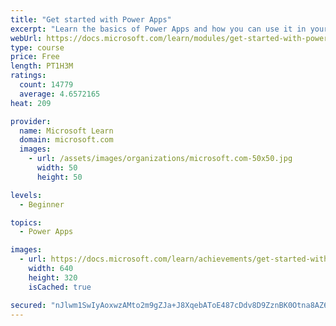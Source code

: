 ```yaml
---
title: "Get started with Power Apps"
excerpt: "Learn the basics of Power Apps and how you can use it in your organization."
webUrl: https://docs.microsoft.com/learn/modules/get-started-with-powerapps/
type: course
price: Free
length: PT1H3M
ratings:
  count: 14779
  average: 4.6572165
heat: 209

provider:
  name: Microsoft Learn
  domain: microsoft.com
  images:
    - url: /assets/images/organizations/microsoft.com-50x50.jpg
      width: 50
      height: 50

levels:
  - Beginner

topics:
  - Power Apps

images:
  - url: https://docs.microsoft.com/learn/achievements/get-started-with-powerapps-social.png
    width: 640
    height: 320
    isCached: true

secured: "nJlwm1SwIyAoxwzAMto2m9gZJa+J8XqebAToE487cDdv8D9ZznBK0Otna8AZ6tOk64coL+9Ms+UHhp116em3eMKzig26Ru0uDURPJaeNDXRuHkrPISLGoqxgIUJxsftw3M1AgjJ9a+HCw4u/3RNMsfuIGwkh3kzB80adVw7ljxugHENnBYtSgVgXy4ngxg/kCNTsrWAi4flM3rFvnrG28Fgyyr9R1JsKZkklEOED90utfxpcxclPWq4IgvWUWBBMtG/+LExm0jr4HPDKlk+QtCfPpyfTGVfaK5irE/gLtiAtDzfYvnm+Ibr75pVkfUF4LRZy3v/BrEs6tXzHPBGzVHu5ySB7Hobac4bWeUzome+RmmTLDjh/X2MMxYhzXLnEUo+Gv3qhYWHkTzUZ2li6Sg==;GWMwDUMu/DKzl1bULUvYDQ=="
---
```


